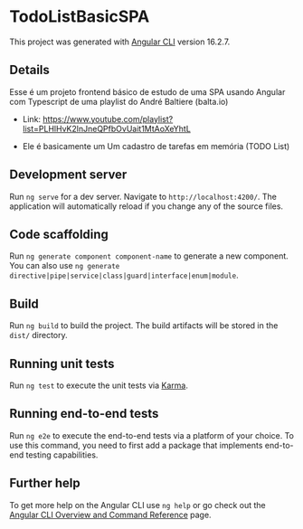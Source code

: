 # TodoListBasicSPA

This project was generated with [Angular CLI](https://github.com/angular/angular-cli) version 16.2.7.

## Details 

Esse é um projeto frontend básico de estudo de uma SPA usando Angular com Typescript de uma playlist do André Baltiere (balta.io)

- Link: https://www.youtube.com/playlist?list=PLHlHvK2lnJneQPfbOvUait1MtAoXeYhtL 

- Ele é basicamente um Um cadastro de tarefas em memória (TODO List) 

## Development server

Run `ng serve` for a dev server. Navigate to `http://localhost:4200/`. The application will automatically reload if you change any of the source files.

## Code scaffolding

Run `ng generate component component-name` to generate a new component. You can also use `ng generate directive|pipe|service|class|guard|interface|enum|module`.

## Build

Run `ng build` to build the project. The build artifacts will be stored in the `dist/` directory.

## Running unit tests

Run `ng test` to execute the unit tests via [Karma](https://karma-runner.github.io).

## Running end-to-end tests

Run `ng e2e` to execute the end-to-end tests via a platform of your choice. To use this command, you need to first add a package that implements end-to-end testing capabilities.

## Further help

To get more help on the Angular CLI use `ng help` or go check out the [Angular CLI Overview and Command Reference](https://angular.io/cli) page.

